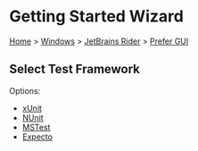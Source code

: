 <!--
GENERATED FILE - DO NOT EDIT
This file was generated by [MarkdownSnippets](https://github.com/SimonCropp/MarkdownSnippets).
Source File: /docs/mdsource/wiz/Windows_Rider_Gui.source.md
To change this file edit the source file and then run MarkdownSnippets.
-->

# Getting Started Wizard

[Home](/docs/wiz/readme.md) > [Windows](Windows.md) > [JetBrains Rider](Windows_Rider.md) > [Prefer GUI](Windows_Rider_Gui.md)

## Select Test Framework

Options:
 * [xUnit](Windows_Rider_Gui_xUnit.md)
 * [NUnit](Windows_Rider_Gui_NUnit.md)
 * [MSTest](Windows_Rider_Gui_MSTest.md)
 * [Expecto](Windows_Rider_Gui_Expecto.md)
